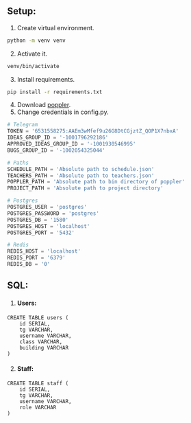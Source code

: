 ## Setup:
1. Create virtual environment.
```bash
python -m venv venv
```
2. Activate it.
```bash
venv/bin/activate
```
3. Install requirements.
```bash
pip install -r requirements.txt
```
4. Download [poppler](https://github.com/oschwartz10612/poppler-windows/releases/).
5. Change credentials in config.py.
```python
# Telegram
TOKEN = '6531558275:AAEm3wMfef9u26G8DtCGjztZ_QOP1X7nbxA'
IDEAS_GROUP_ID = '-1001796292186'
APPROVED_IDEAS_GROUP_ID = '-1001930546995'
BUGS_GROUP_ID = '-1002054325044'

# Paths
SCHEDULE_PATH = 'Absolute path to schedule.json'
TEACHERS_PATH = 'Absolute path to teachers.json'
POPPLER_PATH = 'Absolute path to bin directory of poppler'
PROJECT_PATH = 'Absolute path to project directory'

# Postgres
POSTGRES_USER = 'postgres'
POSTGRES_PASSWORD = 'postgres'
POSTGRES_DB = '1580'
POSTGRES_HOST = 'localhost'
POSTGRES_PORT = '5432'

# Redis
REDIS_HOST = 'localhost'
REDIS_PORT = '6379'
REDIS_DB = '0'
```

## SQL:
1. #### Users:
```postgresql
CREATE TABLE users (
    id SERIAL,
    tg VARCHAR,
    username VARCHAR,
    class VARCHAR,
    building VARCHAR
)
```
2. #### Staff:
```postgresql
CREATE TABLE staff (
    id SERIAL,
    tg VARCHAR,
    username VARCHAR,
    role VARCHAR
)
```
